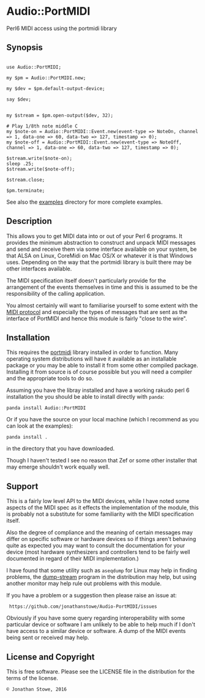 # Audio::PortMIDI

Perl6 MIDI access using the portmidi library

## Synopsis

```perl6

use Audio::PortMIDI;

my $pm = Audio::PortMIDI.new;

my $dev = $pm.default-output-device;

say $dev;


my $stream = $pm.open-output($dev, 32);

# Play 1/8th note middle C
my $note-on = Audio::PortMIDI::Event.new(event-type => NoteOn, channel => 1, data-one => 60, data-two => 127, timestamp => 0);
my $note-off = Audio::PortMIDI::Event.new(event-type => NoteOff, channel => 1, data-one => 60, data-two => 127, timestamp => 0);

$stream.write($note-on);
sleep .25;
$stream.write($note-off);

$stream.close;

$pm.terminate;

```

See also the [examples](examples) directory for more complete examples.

## Description

This allows you to get MIDI data into or out of your Perl 6 programs. It
provides the minimum abstraction to construct and unpack MIDI messages
and send and receive them via some interface available on your system,
be that ALSA on Linux, CoreMidi on Mac OS/X or whatever it is that
Windows uses.  Depending on the way that the portmidi library is built
there may be other interfaces available.

The MIDI specification itself doesn't particularly provide for the 
arrangement of the events themselves in time and this is assumed to
be the responsibility of the calling application.  

You almost certainly will want to familiarise yourself to some extent
with the [MIDI protocol](http://www.midi.org) and especially the types
of messages that are sent as the interface of PortMIDI and hence this
module is fairly "close to the wire".

## Installation

This requires the [portmidi](http://portmedia.sourceforge.net/portmidi/)
library installed in order to function. Many operating system distributions
will have it available as an installable package or you may be able to
install it from some other compiled package.  Installing it from source
is of course possible but you will need a compiler and the appropriate
tools to do so.

Assuming you have the libray installed and have a working rakudo perl 6
installation the you should be able to install directly with ```panda```:

    panda install Audio::PortMIDI

Or if you have the source on your local machine (which I recommend as
you can look at the examples):

    panda install .

in the directory that you have downloaded.

Though I haven't tested I see no reason that Zef or some other 
installer that may emerge shouldn't work equally well.

## Support

This is a fairly low level API to the MIDI devices, while I have
noted some aspects of the MIDI spec as it effects the implementation
of the module, this is probably not a substitute for some familiarity
with the MIDI specification itself.

Also the degree of compliance and the meaning of certain messages may
differ on specific software or hardware devices so if things aren't
behaving quite as expected you may want to consult the documentation
for your device (most hardware synthesizers and controllers tend to
be fairly well documented in regard of their MIDI implementation.)

I have found that some utility such as ```aseqdump``` for Linux may
help in finding problems, the [dump-stream](examples/dump-stream) 
program in the distribution may help, but using another monitor
may help rule out problems with this module.

If you have a problem or a suggestion then please raise an issue at:

     https://github.com/jonathanstowe/Audio-PortMIDI/issues

Obviously if you have some query regarding interoperability with some
particular device or software I am unlikely to be able to help much
if I don't have access to a similar device or software. A dump of the
MIDI events being sent or received may help.

## License and Copyright

This is free software. Please see the LICENSE file in the distribution
for the terms of the license.

	© Jonathan Stowe, 2016
	

